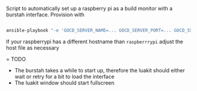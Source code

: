 Script to automatically set up a raspberry pi as a build monitor with a burstah interface.
Provision with 

```sh

ansible-playbook "-e 'GOCD_SERVER_NAME=... GOCD_SERVER_PORT=... GOCD_SSERVER_AUTH=...'" -i hosts basic-setup.yml --ask-pass

```

If your raspberrypi has a different hostname than `raspberrrypi` adjust the host file as necessary


=
TODO

- The burstah takes a while to start up, therefore the luakit should either wait or retry for a bit to load the interface
- The luakit window should start fullscreen
